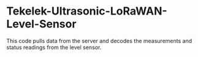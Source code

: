 # Tekelek-Ultrasonic-LoRaWAN-Level-Sensor
This code pulls data from the server and decodes the measurements and status readings from the level sensor.
